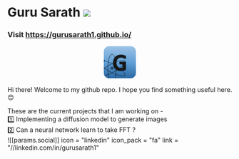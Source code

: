 # Guru Sarath  ![](https://komarev.com/ghpvc/?username=gurusarath1&style=flat-square&color=blueviolet&label=views)
### Visit https://gurusarath1.github.io/

<p align="center">
  <a href="https://www.linkedin.com/in/guru-sarath-t-4ab648131/">
    <img src="https://raw.githubusercontent.com/gurusarath1/gurusarath1/main/includes/images/GitHubLogo_G_anitmation.gif" alt="Guru Sarath T" width="72" height="72">
  </a>
</p>

Hi there!
Welcome to my github repo. I hope you find something useful here. 😊

<div align="left">
  These are the current projects that I am working on -<br>
  1️⃣ Implementing a diffusion model to generate images <br>
  2️⃣ Can a neural network learn to take FFT ?<br>
</div>
![[params.social]] icon = "linkedin" icon_pack = "fa" link = "//linkedin.com/in/gurusarath1"




